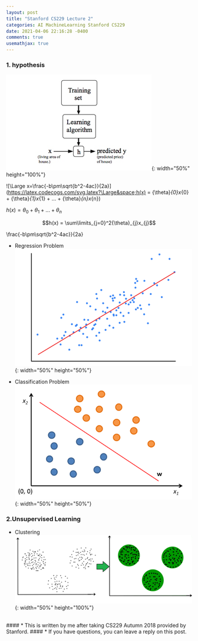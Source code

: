 ```yaml
---
layout: post
title: "Stanford CS229 Lecture 2"
categories: AI MachineLearning Stanford CS229
date: 2021-04-06 22:16:28 -0400
comments: true
usemathjax: true
---
```


### 1. hypothesis
![hypothesis](/images/stanford229/hypothesis.jpg){: width="50%" height="100%"}

![\Large x=\frac{-b\pm\sqrt{b^2-4ac}}{2a}](https://latex.codecogs.com/svg.latex?\Large&space;h(x) = {\theta}_{0}x_{0} + {\theta}_{1}x_{1} + ... + {\theta}_{n}x_{n})  

$h(x) = {\theta}_{0} + {\theta}_{1} + ... + {\theta}_{n}$  

$$h(x) = \sum\limits_{j=0}^2{\theta}_{j}x_{j}$$ 

\frac{-b\pm\sqrt{b^2-4ac}}{2a}

- Regression Problem  
![linear regression](/images/stanford229/linear_regression.png){: width="50%" height="50%"}

- Classification Problem  
![classification problems](/images/stanford229/classification_problems.png){: width="50%" height="50%"}

### 2.Unsupervised Learning
- Clustering  
![clustering](/images/stanford229/clustering.jpg){: width="50%" height="100%"}

<br/>
#### * This is written by me after taking CS229 Autumn 2018 provided by Stanford.
#### * If you have questions, you can leave a reply on this post.

